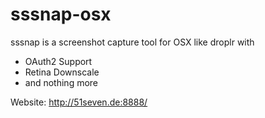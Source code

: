 sssnap-osx
==========

sssnap is a screenshot capture tool for OSX like droplr with 
- OAuth2 Support
- Retina Downscale
- and nothing more

Website: http://51seven.de:8888/
